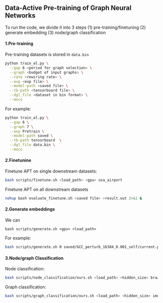 ## Data-Active Pre-training of Graph Neural Networks

To run the code, we divide it into 3 steps (1) pre-training/finetuning (2) generate embedding (3) node/graph classification

#### 1.Pre-training
Pre-training datasets is stored in `data.bin`

```bash
python train_al.py \
  --gap 6 <period for graph selection> \
  --graph <budget of input graphs> \
  --rate <rewiring rate> \
  --exp <exp file> \
  --model-path <saved file> \
  --tb-path <tensorboard file> \
  --dgl_file <dataset in bin format> \
  --moco
```
For example:

```bash
python train_al.py \
  --gap 6 \
  --graph 7 \
  --exp Pretrain \
  --model-path saved \
  --tb-path tensorboard  \
  --dgl_file data.bin \
  --moco 
```
#### 2.Finetunine
Finetune APT on single downstream datasets:

```bash
bash scripts/finetune.sh <load_path> <gpu> usa_airport
```
Finetune APT on all downstream datasets

```bash
nohup bash evaluate_finetune.sh <saved file> >result.out 2>&1 &
```

#### 2.Generate embeddings
We can 
```
bash scripts/generate.sh <gpu> <load_path> 
```

For example:

```bash
bash scripts/generate.sh 0 saved/GCC_perturb_16384_0.001_self/current.pth brazil_airport 
```

#### 3.Node/graph Classification

Node classification:

```bash
bash scripts/node_classification/ours.sh <load_path> <hidden_size> brazil_airport
```

Graph classification:

```bash
bash scripts/graph_classification/ours.sh <load_path> <hidden_size> imdb-binary
```
